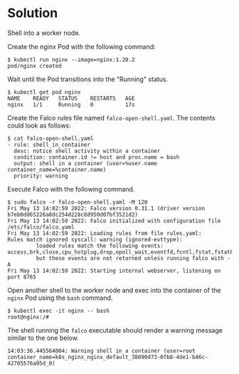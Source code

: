 # Solution

Shell into a worker node.

Create the nginx Pod with the following command:

```
$ kubectl run nginx --image=nginx:1.20.2
pod/nginx created
```

Wait until the Pod transitions into the "Running" status.

```
$ kubectl get pod nginx
NAME    READY   STATUS    RESTARTS   AGE
nginx   1/1     Running   0          17s
```

Create the Falco rules file named `falco-open-shell.yaml`. The contents could look as follows:

```
$ cat falco-open-shell.yaml
- rule: shell_in_container
  desc: notice shell activity within a container
  condition: container.id != host and proc.name = bash
  output: shell in a container (user=%user.name container_name=%container.name)
  priority: warning
```

Execute Falco with the following command.

```
$ sudo falco -r falco-open-shell.yaml -M 120
Fri May 13 14:02:59 2022: Falco version 0.31.1 (driver version b7eb0dd65226a8dc254d228c8d950d07bf3521d2)
Fri May 13 14:02:59 2022: Falco initialized with configuration file /etc/falco/falco.yaml
Fri May 13 14:02:59 2022: Loading rules from file rules.yaml:
Rules match ignored syscall: warning (ignored-evttype):
         loaded rules match the following events: access,brk,close,cpu_hotplug,drop,epoll_wait,eventfd,fcntl,fstat,fstat64,futex,getcwd,getdents,getdents64,getegid,geteuid,getgid,getpeername,getresgid,getresuid,getrlimit,getsockname,getsockopt,getuid,infra,k8s,llseek,lseek,lstat,lstat64,mesos,mmap,mmap2,mprotect,munmap,nanosleep,notification,page_fault,poll,ppoll,pread,preadv,procinfo,pwrite,pwritev,read,readv,recv,recvmmsg,select,semctl,semget,semop,send,sendfile,sendmmsg,setrlimit,shutdown,signaldeliver,splice,stat,stat64,switch,sysdigevent,timerfd_create,write,writev;
         but these events are not returned unless running falco with -A
Fri May 13 14:02:59 2022: Starting internal webserver, listening on port 8765
```

Open another shell to the worker node and exec into the container of the `nginx` Pod using the `bash` command.

```
$ kubectl exec -it nginx -- bash
root@nginx:/#
```

The shell running the `falco` executable should render a warning message similar to the one below.

```
14:03:36.445564004: Warning shell in a container (user=root container_name=k8s_nginx_nginx_default_38090d73-0fb8-4de1-b46c-42705576a05d_0)
```
